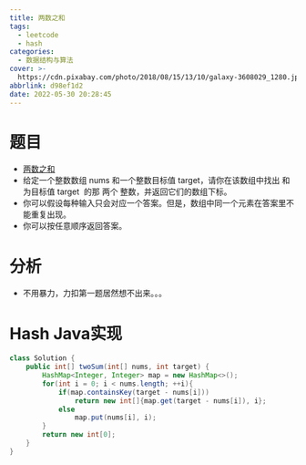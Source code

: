 ```yaml
---
title: 两数之和
tags:
  - leetcode
  - hash
categories:
  - 数据结构与算法
cover: >-
  https://cdn.pixabay.com/photo/2018/08/15/13/10/galaxy-3608029_1280.jpg?auto=compress&cs=tinysrgb&dpr=2&h=750&w=1260
abbrlink: d98ef1d2
date: 2022-05-30 20:28:45
---
```



# 题目

- [两数之和](https://leetcode.cn/problems/two-sum/)
- 给定一个整数数组 nums 和一个整数目标值 target，请你在该数组中找出 和为目标值 target  的那 两个 整数，并返回它们的数组下标。
- 你可以假设每种输入只会对应一个答案。但是，数组中同一个元素在答案里不能重复出现。
- 你可以按任意顺序返回答案。


# 分析

- 不用暴力，力扣第一题居然想不出来。。。

# Hash Java实现

```java
class Solution {
    public int[] twoSum(int[] nums, int target) {
        HashMap<Integer, Integer> map = new HashMap<>();
        for(int i = 0; i < nums.length; ++i){
            if(map.containsKey(target - nums[i]))
                return new int[]{map.get(target - nums[i]), i};
            else
                map.put(nums[i], i);
        }
        return new int[0];
    }
}
```